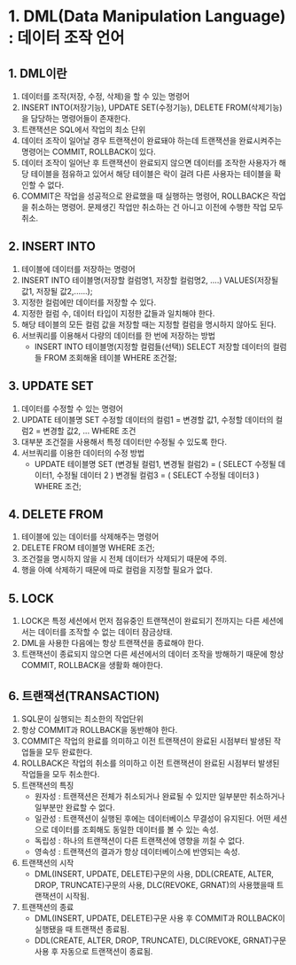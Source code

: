 # 1. DML(Data Manipulation Language) : 데이터 조작 언어
## 1. DML이란
1. 데이터를 조작(저장, 수정, 삭제)을 할 수 있는 명령어
2. INSERT INTO(저장기능), UPDATE SET(수정기능), DELETE FROM(삭제기능)을 담당하는 명령어들이 존재한다.
3. 트랜잭션은 SQL에서 작업의 최소 단위
4. 데이터 조작이 일어날 경우 트랜잭션이 완료돼야 하는데 트랜잭션을 완료시켜주는 명령어는 COMMIT, ROLLBACK이 있다.
5. 데이터 조작이 일어난 후 트랜잭션이 완료되지 않으면 데이터를 조작한 사용자가 해당 테이블을 점유하고 있어서 해당 테이블은 락이 걸려 다른 사용자는 테이블을 확인할 수 없다.      
6. COMMIT은 작업을 성공적으로 완료했을 때 실행하는 명령어, ROLLBACK은 작업을 취소하는 명령어. 문제생긴 작업만 취소하는 건 아니고 이전에 수행한 작업 모두 취소.

## 2. INSERT INTO
1. 테이블에 데이터를 저장하는 명령어 
2. INSERT INTO 테이블명(저장할 컬럼명1, 저장할 컬럼명2, ....) VALUES(저장될 값1, 저장될 값2,......);
3. 지정한 컬럼에만 데이터를 저장할 수 있다.
4. 지정한 컬럼 수, 데이터 타입이 지정한 값들과 일치해야 한다.
5. 해당 테이블의 모든 컬럼 값을 저장할 때는 지정할 컬럼을 명시하지 않아도 된다.
6. 서브쿼리를 이용해서 다량의 데이터를 한 번에 저장하는 방법
    - INSERT INTO 테이블명(지정할 컬럼들(선택))
      SELECT 저장할 데이터의 컬럼들
      FROM 조회해올 테이블
      WHERE 조건절;

## 3. UPDATE SET
1. 데이터를 수정할 수 있는 명령어
2. UPDATE 테이블명 
    SET 
        수정할 데이터의 컬럼1 = 변경할 값1,
        수정할 데이터의 컬럼2 = 변경할 값2,
        ...
    WHERE 조건
3. 대부분 조건절을 사용해서 특정 데이터만 수정될 수 있도록 한다.
4. 서브쿼리를 이용한 데이터의 수정 방법
    - UPDATE 테이블명
        SET
            (변경될 컬럼1, 변경될 컬럼2) = (
                    SELECT 수정될 데이터1, 수정될 데이터 2
                                          )
            변경될 컬럼3 = (
                    SELECT 수정될 데이터3
                            )
        WHERE 조건;

## 4. DELETE FROM
1. 테이블에 있는 데이터를 삭제해주는 명령어
2. DELETE FROM 테이블명
      WHERE 조건;
3. 조건절을 명시하지 않을 시 전체 데이터가 삭제되기 때문에 주의.
4. 행을 아예 삭제하기 때문에 따로 컬럼을 지정할 필요가 없다.

## 5. LOCK
1. LOCK은 특정 세션에서 먼저 점유중인 트랜잭션이 완료되기 전까지는 다른 세션에서는 데이터를 조작할 수 없는 데이터 잠금상태.
2. DML을 사용한 다음에는 항상 트랜잭션을 종료해야 한다.
3. 트랜잭션이 종료되지 않으면 다른 세션에서의 데이터 조작을 방해하기 때문에 항상 COMMIT, ROLLBACK을 생활화 해야한다.

## 6. 트랜잭션(TRANSACTION)
1. SQL문이 실행되는 최소한의 작업단위
2. 항상 COMMIT과 ROLLBACK을 동반해야 한다.
3. COMMIT은 작업의 완료를 의미하고 이전 트랜잭션이 완료된 시점부터 발생된 작업들을 모두 완료한다.
4. ROLLBACK은 작업의 취소를 의미하고 이전 트랜잭션이 완료된 시점부터 발생된 작업들을 모두 취소한다.
5. 트랜잭션의 특징
    - 원자성 : 트랜잭션은 전체가 취소되거나 완료될 수 있지만 일부분만 취소하거나 일부분만 완료할 수 없다.
    - 일관성 : 트랜잭션이 실행된 후에는 데이터베이스 무결성이 유지된다. 어떤 세션으로 데이터를 조회해도 동일한 데이터를 볼 수 있는 속성.
    - 독립성 : 하나의 트랜잭션이 다른 트랜잭션에 영향을 끼칠 수 없다.
    - 영속성 : 트랜잭션의 결과가 항상 데이터베이스에 반영되는 속성.
6. 트랜잭션의 시작
    - DML(INSERT, UPDATE, DELETE)구문의 사용, DDL(CREATE, ALTER, DROP, TRUNCATE)구문의 사용, DLC(REVOKE, GRNAT)의 사용했을때 트랜잭션이 시작됨.
7. 트랜잭션의 종료
    - DML(INSERT, UPDATE, DELETE)구문 사용 후 COMMIT과 ROLLBACK이 실행됐을 때 트랜잭션 종료됨.
    - DDL(CREATE, ALTER, DROP, TRUNCATE), DLC(REVOKE, GRNAT)구문 사용 후 자동으로 트랜잭션이 종료됨.